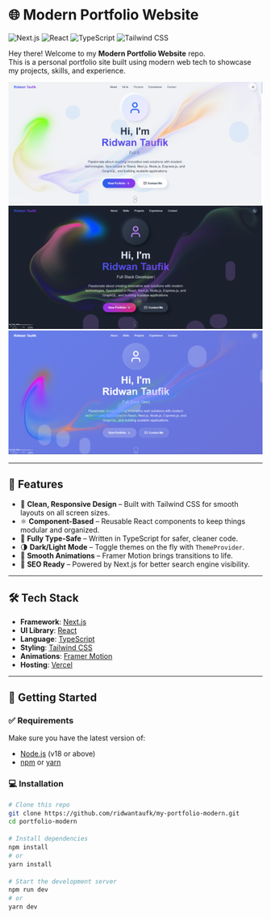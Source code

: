 # 🌐 Modern Portfolio Website

![Next.js](https://img.shields.io/badge/Next.js-000000?style=for-the-badge&logo=nextdotjs&logoColor=white)
![React](https://img.shields.io/badge/React-20232A?style=for-the-badge&logo=react&logoColor=61DAFB)
![TypeScript](https://img.shields.io/badge/TypeScript-007ACC?style=for-the-badge&logo=typescript&logoColor=white)
![Tailwind CSS](https://img.shields.io/badge/Tailwind_CSS-38B2AC?style=for-the-badge&logo=tailwind-css&logoColor=white)

Hey there! Welcome to my **Modern Portfolio Website** repo.  
This is a personal portfolio site built using modern web tech to showcase my projects, skills, and experience.

<div align="center">
  <a href="https://your-live-demo-url.com">
    <img src="public/images/FirstDisplay.png" alt="Project Preview 1" width="800" />
  </a>
  <br />
  <a href="https://your-live-demo-url.com">
    <img src="public/images/SecondDisplay.png" alt="Project Preview 2" width="800" />
  </a>
  <br />
  <a href="https://your-live-demo-url.com">
    <img src="public/images/ThirdDisplay.png" alt="Project Preview 3" width="800" />
  </a>
</div>

---

## 🌟 Features

- 🎨 **Clean, Responsive Design** – Built with Tailwind CSS for smooth layouts on all screen sizes.
- ⚛️ **Component-Based** – Reusable React components to keep things modular and organized.
- 🔐 **Fully Type-Safe** – Written in TypeScript for safer, cleaner code.
- 🌗 **Dark/Light Mode** – Toggle themes on the fly with `ThemeProvider`.
- 💨 **Smooth Animations** – Framer Motion brings transitions to life.
- 🔎 **SEO Ready** – Powered by Next.js for better search engine visibility.

---

## 🛠️ Tech Stack

- **Framework**: [Next.js](https://nextjs.org/)
- **UI Library**: [React](https://reactjs.org/)
- **Language**: [TypeScript](https://www.typescriptlang.org/)
- **Styling**: [Tailwind CSS](https://tailwindcss.com/)
- **Animations**: [Framer Motion](https://www.framer.com/motion/)
- **Hosting**: [Vercel](https://vercel.com/)

---

## 🚀 Getting Started

### ✅ Requirements

Make sure you have the latest version of:

- [Node.js](https://nodejs.org/) (v18 or above)
- [npm](https://www.npmjs.com/) or [yarn](https://yarnpkg.com/)

### 💻 Installation

```bash
# Clone this repo
git clone https://github.com/ridwantaufk/my-portfolio-modern.git
cd portfolio-modern

# Install dependencies
npm install
# or
yarn install

# Start the development server
npm run dev
# or
yarn dev
```

